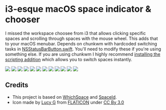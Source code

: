 # i3-esque macOS space indicator & chooser

I missed the workspace choosee from i3 that allows clicking specific spaces and scrolling through spaces with the mouse wheel. This adds that to your macOS menubar. Depends on chunkwm with hardcoded switching tasks in [NSStatusBarButton.swift](https://github.com/pgorsira/chunkwm-i3-space-switcher/blob/master/SpaceId/Application/NSStatusBarButton.swift). You'll need to modify these if you're using something else. If you are using chunkwm I highly recommend [installing the scripting addition](https://koekeishiya.github.io/chunkwm/docs/sa.html) which allows you to switch spaces instantly.

![](https://raw.githubusercontent.com/dshnkao/SpaceId/master/images/a.png)
![](https://raw.githubusercontent.com/dshnkao/SpaceId/master/images/b.png)
![](https://raw.githubusercontent.com/dshnkao/SpaceId/master/images/c.png)
![](https://raw.githubusercontent.com/dshnkao/SpaceId/master/images/d.png)
![](https://raw.githubusercontent.com/dshnkao/SpaceId/master/images/e.png)
![](https://raw.githubusercontent.com/dshnkao/SpaceId/master/images/f.png)
![](https://raw.githubusercontent.com/dshnkao/SpaceId/master/images/g.png)
![](https://raw.githubusercontent.com/dshnkao/SpaceId/master/images/h.png)
![](https://raw.githubusercontent.com/dshnkao/SpaceId/master/images/i.png)
![](https://raw.githubusercontent.com/dshnkao/SpaceId/master/images/j.png)
![](https://raw.githubusercontent.com/dshnkao/SpaceId/master/images/k.png)
![](https://raw.githubusercontent.com/dshnkao/SpaceId/master/images/l.png)

## Credits
* This project is based on [WhichSpace](https://github.com/gechr/WhichSpace/) and [SpaceId](https://github.com/dshnkao/SpaceId).
* Icon made by [Lucy G](http://bylucyg.com) from [FLATICON](http://www.flaticon.com) under [CC By 3.0](https://creativecommons.org/licenses/by/3.0/)
